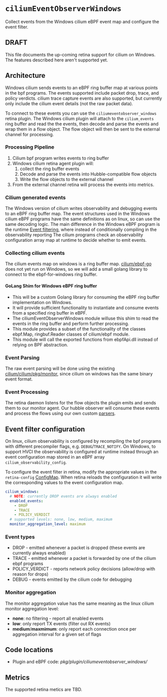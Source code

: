 # `ciliumEventObserverWindows`

Collect events from the Windows cilium eBPF event map and configure the event filter.

## DRAFT

This file documents the up-coming retina support for cilium on Windows.
The features described here aren't supported yet.

## Architecture

Windows cilium sends events to an eBPF ring buffer map at various points in the bpf programs.
The events supported include packet drop, trace, and policy verdicts. cilium trace capture events are also supported,
but currently only include the cilium event details (not the raw packet data).

To connect to these events you can use the `ciliumeventobserver_windows` retina plugin.
The Windows cilium plugin will attach to the `cilium_events` ring buffer and read the
the events, then decode and parse the events and wrap them in a flow object.
The flow object will then be sent to the external channel for processing.

### Processing Pipeline

1. Cilium bpf program writes events to ring buffer
2. Windows cilium retina agent plugin will:
   1. collect the ring buffer events
   2. Decode and parse the events into Hubble-compatible flow objects
   3. Write the flow objects to the external channel
3. From the external channel retina will process the events into metrics.

### Cilium generated events

The Windows version of cilium writes observability and debugging events to an eBPF ring buffer map.
The event structures used in the Windows cilium eBPF programs have the same definitions as on linux,
so can use the same decoding logic. The main difference in the Windows eBPF program is the runtime [Event filtering](#event-filter-configuration), where instead of conditionally compiling in the observability reporting
The cilium programs check an observability configuration array map at runtime to decide whether to emit events.

### Collecting cilium events

The cilium events map on windows is a ring buffer map.
[cilium/ebpf-go](https://github.com/cilium/ebpf) does not yet run on Windows,
so we will add a small golang library to connect to the ebpf-for-windows ring buffer.

#### GoLang Shim for Windows eBPF ring buffer
 
- This will be a custom Golang library for consuming the eBPF ring buffer implementation on Windows.
- It will provide sufficient functionality to instantiate and consume events from a specified ring buffer in eBPF.
- The ciliumEventObserverWindows module willuse this shim to read the events in the ring buffer and perform further processing.
- This module provides a subset of the functionality of the classes ebpf.Map, ringbuf.Reader classes of cilium/ebpf module.
- This module will call the exported functions from ebpfApi.dll instead of relying on BPF abstraction.

### Event Parsing

The raw event parsing will be done using the existing [cilium/cilium/pkg/monitor](https://github.com/cilium/cilium/tree/main/pkg/monitor), since cilium on windows has the same binary event format.

### Event Processing

The retina daemon listens for the flow objects the plugin emits and sends them to our monitor agent.
Our hubble observer will consume these events and process the flows using our own custom
[parsers](https://github.com/microsoft/retina/tree/main/pkg/hubble/parser).

## Event filter configuration

On linux, cilium observability is configured by recompiling the bpf programs with different precompiler flags,
e.g. `DEBUG`/`TRACE_NOTIFY`.
On Windows, to support HVCI the observability is configured at runtime instead through an event configuration map
stored in an eBPF array `cilium_observability_config`.

To configure the event filter in retina, modify the appropriate values in the `retina-config`
[ConfigMap](../02-Installation/03-Config.md).
When retina reloads the configuration it will write the corresponding values to the event configuration map.

```yaml
cilium_windows:
  # NOTE: currently DROP events are always enabled
  enabled_events:
    - DROP
    - TRACE
    - POLICY_VERDICT
  # supported levels: none, low, medium, maximum
  monitor_aggregation_level: maximum
```

### Event types

- DROP - emitted whenever a packet is dropped (these events are currently always enabled)
- TRACE - emitted whenever a packet is forwarded by one of the cilium ebpf programs
- POLICY_VERDICT - reports network policy decisions (allow/drop with reason for drops)
- DEBUG - events emitted by the cilium code for debugging

### Monitor aggregation

The monitor aggregation value has the same meaning as the linux cilium monitor aggregation level:

- **none**: no filtering - report all enabled events
- **low**: only report TX events (filter out RX events)
- **medium**/**maxmimum**: only report each connection once per aggregation interval for a given set of flags

## Code locations

- Plugin and eBPF code: _pkg/plugin/ciliumeventobserver_windows/_

## Metrics

The supported retina metics are TBD.
